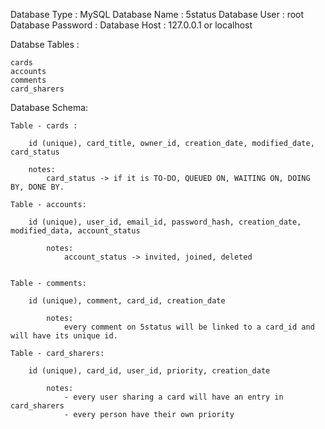 Database Type : MySQL
Database Name : 5status
Database User : root
Database Password :
Database Host : 127.0.0.1 or localhost


Databse Tables :

	cards
	accounts
	comments
	card_sharers


Database Schema:

	Table - cards :

		id (unique), card_title, owner_id, creation_date, modified_date, card_status

		notes:
			card_status -> if it is TO-DO, QUEUED ON, WAITING ON, DOING BY, DONE BY.

	Table - accounts:

		id (unique), user_id, email_id, password_hash, creation_date, modified_data, account_status

			notes:
				account_status -> invited, joined, deleted


	Table - comments:

		id (unique), comment, card_id, creation_date

			notes:
				every comment on 5status will be linked to a card_id and will have its unique id.

	Table - card_sharers:

		id (unique), card_id, user_id, priority, creation_date

			notes:
				- every user sharing a card will have an entry in card_sharers
				- every person have their own priority